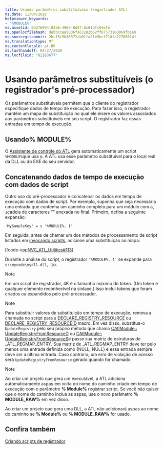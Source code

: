 ```yaml
---
title: Usando parâmetros substituíveis (registrador ATL)
ms.date: 11/04/2016
helpviewer_keywords:
- '%MODULE%'
ms.assetid: 0b376994-84a6-4967-8d97-8c01dfc94efe
ms.openlocfilehash: debbccea5836fa63282b62ff87573160069fb169
ms.sourcegitcommit: 2bc15c5b36372ab01fa21e9bcf718fa22705814f
ms.translationtype: MT
ms.contentlocale: pt-BR
ms.lasthandoff: 04/27/2020
ms.locfileid: "82168677"
---
```

# <a name="using-replaceable-parameters-the-registrar39s-preprocessor"></a>Usando parâmetros substituíveis (o registrador&#39;s pré-processador)

Os parâmetros substituíveis permitem que o cliente do registrador especifique dados de tempo de execução. Para fazer isso, o registrador mantém um mapa de substituição no qual ele insere os valores associados aos parâmetros substituíveis em seu script. O registrador faz essas entradas em tempo de execução.

## <a name="using-module"></a><a name="_atl_using_.25.module.25"></a>Usando% MODULE%

O [Assistente de controle do ATL](../atl/reference/atl-control-wizard.md) gera automaticamente um script `%MODULE%`que usa o. A ATL usa esse parâmetro substituível para o local real da DLL ou do EXE do seu servidor.

## <a name="concatenating-run-time-data-with-script-data"></a>Concatenando dados de tempo de execução com dados de script

Outro uso do pré-processador é concatenar os dados em tempo de execução com dados de script. Por exemplo, suponha que seja necessária uma entrada que contenha um caminho completo para um módulo com a`, 1`cadeia de caracteres "" anexada no final. Primeiro, defina a seguinte expansão:

```rgs
'MySampleKey' = s '%MODULE%, 1'
```

Em seguida, antes de chamar um dos métodos de processamento de script listados em [invocando scripts](../atl/invoking-scripts.md), adicione uma substituição ao mapa:

[!code-cpp[NVC_ATL_Utilities#113](../atl/codesnippet/cpp/using-replaceable-parameters-the-registrar-s-preprocessor_1.cpp)]

Durante a análise do script, o registrador `'%MODULE%, 1'` se expande para `c:\mycode\mydll.dll, 1`o.

> [!NOTE]
> Em um script de registrador, 4K é o tamanho máximo do token. (Um token é qualquer elemento reconhecível na sintaxe.) Isso inclui tokens que foram criados ou expandidos pelo pré-processador.

> [!NOTE]
> Para substituir valores de substituição em tempo de execução, remova a chamada no script para a [DECLARE_REGISTRY_RESOURCE](../atl/reference/registry-macros.md#declare_registry_resource) ou [DECLARE_REGISTRY_RESOURCEID](../atl/reference/registry-macros.md#declare_registry_resourceid) macro. Em vez disso, substitua-o `UpdateRegistry` pelo seu próprio método que chama [CAtlModule:: UpdateRegistryFromResourceD](../atl/reference/catlmodule-class.md#updateregistryfromresourced) ou [CAtlModule:: UpdateRegistryFromResourceS](../atl/reference/catlmodule-class.md#updateregistryfromresources)e passe sua matriz de estruturas de _ATL_REGMAP_ENTRY. Sua matriz de _ATL_REGMAP_ENTRY deve ter pelo menos uma entrada definida como {NULL, NULL} e essa entrada sempre deve ser a última entrada. Caso contrário, um erro de violação de acesso será `UpdateRegistryFromResource` gerado quando for chamado.

> [!NOTE]
> Ao criar um projeto que gera um executável, a ATL adiciona automaticamente aspas em volta do nome do caminho criado em tempo de execução com o parâmetro **% Module%** registrar script. Se você não quiser que o nome do caminho inclua as aspas, use o novo parâmetro **% MODULE_RAW%** em vez disso.
>
> Ao criar um projeto que gera uma DLL, a ATL não adicionará aspas ao nome do caminho se **% Module%** ou **% MODULE_RAW%** for usado.

## <a name="see-also"></a>Confira também

[Criando scripts de registrador](../atl/creating-registrar-scripts.md)
